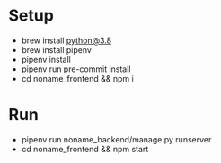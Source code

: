 # Setup

- brew install python@3.8
- brew install pipenv
- pipenv install
- pipenv run pre-commit install
- cd noname_frontend && npm i

# Run

- pipenv run noname_backend/manage.py runserver
- cd noname_frontend && npm start
